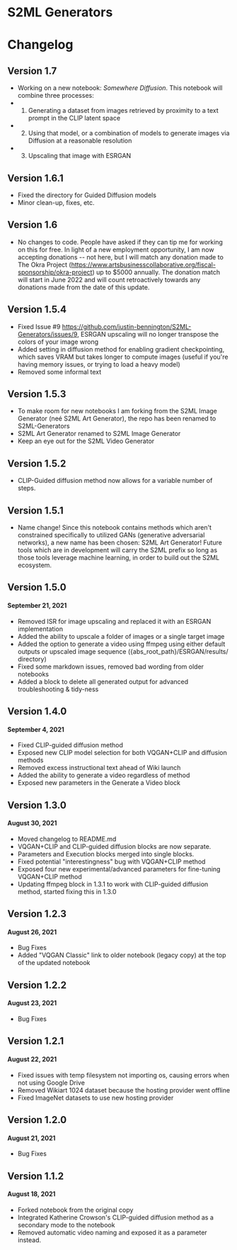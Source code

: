 # S2ML Generators

# Changelog
## Version 1.7
- Working on a new notebook: *Somewhere Diffusion*. This notebook will combine three processes: 
- 1. Generating a dataset from images retrieved by proximity to a text prompt in the CLIP latent space
- 2. Using that model, or a combination of models to generate images via Diffusion at a reasonable resolution
- 3. Upscaling that image with ESRGAN

## Version 1.6.1
- Fixed the directory for Guided Diffusion models
- Minor clean-up, fixes, etc.

## Version 1.6
- No changes to code. People have asked if they can tip me for working on this for free. In light of a new employment opportunity, I am now accepting donations -- not here, but I will match any donation made to The Okra Project (https://www.artsbusinesscollaborative.org/fiscal-sponsorship/okra-project) up to $5000 annually. The donation match will start in June 2022 and will count retroactively towards any donations made from the date of this update. 

## Version 1.5.4
- Fixed Issue #9 https://github.com/justin-bennington/S2ML-Generators/issues/9, ESRGAN upscaling will no longer transpose the colors of your image wrong
- Added setting in diffusion method for enabling gradient checkpointing, which saves VRAM but takes longer to compute images (useful if you're having memory issues, or trying to load a heavy model)
- Removed some informal text

## Version 1.5.3
- To make room for new notebooks I am forking from the S2ML Image Generator (neé S2ML Art Generator), the repo has been renamed to S2ML-Generators
- S2ML Art Generator renamed to S2ML Image Generator
- Keep an eye out for the S2ML Video Generator

## Version 1.5.2
- CLIP-Guided diffusion method now allows for a variable number of steps.

## Version 1.5.1
- Name change! Since this notebook contains methods which aren't constrained specifically to utilized GANs (generative adversarial networks), a new name has been chosen: S2ML Art Generator! Future tools which are in development will carry the S2ML prefix so long as those tools leverage machine learning, in order to build out the S2ML ecosystem.

## Version 1.5.0
#### September 21, 2021
- Removed ISR for image upscaling and replaced it with an ESRGAN implementation
- Added the ability to upscale a folder of images or a single target image
- Added the option to generate a video using ffmpeg using either default outputs or upscaled image sequence ({abs_root_path}/ESRGAN/results/ directory)
- Fixed some markdown issues, removed bad wording from older notebooks
- Added a block to delete all generated output for advanced troubleshooting & tidy-ness

## Version 1.4.0
#### September 4, 2021
- Fixed CLIP-guided diffusion method
- Exposed new CLIP model selection for both VQGAN+CLIP and diffusion methods
- Removed excess instructional text ahead of Wiki launch
- Added the ability to generate a video regardless of method
- Exposed new parameters in the Generate a Video block

## Version 1.3.0
#### August 30, 2021
- Moved changelog to README.md
- VQGAN+CLIP and CLIP-guided diffusion blocks are now separate.
- Parameters and Execution blocks merged into single blocks.
- Fixed potential "interestingness" bug with VQGAN+CLIP method
- Exposed four new experimental/advanced parameters for fine-tuning VQGAN+CLIP method
- Updating ffmpeg block in 1.3.1 to work with CLIP-guided diffusion method, started fixing this in 1.3.0

## Version 1.2.3
#### August 26, 2021
- Bug Fixes
- Added "VQGAN Classic" link to older notebook (legacy copy) at the top of the updated notebook

## Version 1.2.2
#### August 23, 2021
- Bug Fixes

## Version 1.2.1
#### August 22, 2021
- Fixed issues with temp filesystem not importing os, causing errors when not using Google Drive
- Removed Wikiart 1024 dataset because the hosting provider went offline
- Fixed ImageNet datasets to use new hosting provider

## Version 1.2.0
#### August 21, 2021
- Bug Fixes

## Version 1.1.2
#### August 18, 2021
- Forked notebook from the original copy
- Integrated Katherine Crowson's CLIP-guided diffusion method as a secondary mode to the notebook
- Removed automatic video naming and exposed it as a parameter instead.
